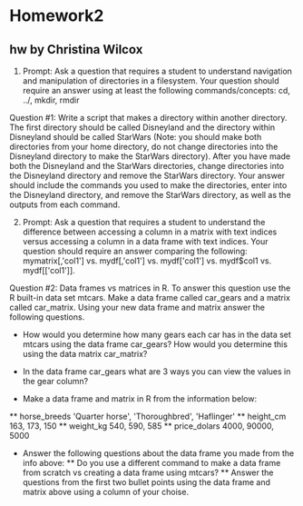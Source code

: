 # Homework2
## hw by Christina Wilcox

1. Prompt: Ask a question that requires a student to understand navigation and manipulation of directories in a filesystem. Your question should require an answer using at least the following commands/concepts: cd, ../, mkdir, rmdir

Question #1: Write a script that makes a directory within another directory.  The first directory should be called Disneyland and the directory within Disneyland should be called StarWars (Note: you should make both directories from your home directory, do not change directories into the Disneyland directory to make the StarWars directory). After you have made both the Disneyland and the StarWars directories, change directories into the Disneyland directory and remove the StarWars directory. Your answer should include the commands you used to make the directories, enter into the Disneyland directory, and remove the StarWars directory, as well as the outputs from each command. 





2. Prompt: Ask a question that requires a student to understand the difference between accessing a column in a matrix with text indices versus accessing a column in a data frame with text indices. Your question should require an answer comparing the following: mymatrix[,'col1'] vs. mydf[,'col1'] vs. mydf['col1'] vs. mydf$col1 vs. mydf[['col1']].

Question #2: Data frames vs matrices in R. To answer this question use the R built-in data set mtcars. Make a data frame called car_gears and a matrix called car_matrix. Using your new data frame and matrix answer the following questions.  

 * How would you determine how many gears each car has in the data set mtcars using the data frame car_gears? How would you determine this using the data matrix car_matrix?

 * In the data frame car_gears what are 3 ways you can view the values in the gear column?

 * Make a data frame and matrix in R from the information below: 

 ** horse_breeds 'Quarter horse', 'Thoroughbred', 'Haflinger'
 ** height_cm 163, 173, 150
 ** weight_kg 540, 590, 585
 ** price_dolars 4000, 90000, 5000

 * Answer the following questions about the data frame you made from the info above:
 ** Do you use a different command to make a data frame from scratch vs creating a data frame using mtcars?
 ** Answer the questions from the first two bullet points using the data frame and matrix above using a column of your choise.

    
